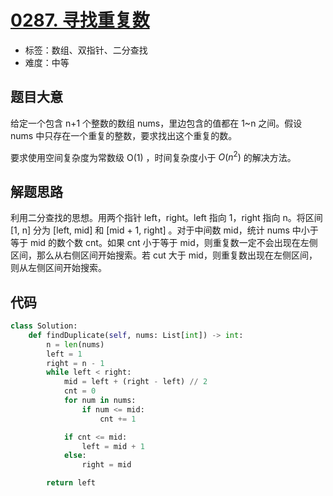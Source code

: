 # [0287. 寻找重复数](https://leetcode-cn.com/problems/find-the-duplicate-number/)

- 标签：数组、双指针、二分查找
- 难度：中等

## 题目大意

给定一个包含 n+1 个整数的数组 nums，里边包含的值都在 1~n 之间。假设 nums 中只存在一个重复的整数，要求找出这个重复的数。

要求使用空间复杂度为常数级 O(1) ，时间复杂度小于 $O(n^2)$ 的解决方法。

## 解题思路

利用二分查找的思想。用两个指针 left，right。left 指向 1，right 指向 n。将区间 [1, n] 分为 [left, mid] 和 [mid + 1, right] 。对于中间数 mid，统计 nums 中小于等于 mid 的数个数 cnt。如果 cnt 小于等于 mid，则重复数一定不会出现在左侧区间，那么从右侧区间开始搜索。若 cut 大于 mid，则重复数出现在左侧区间，则从左侧区间开始搜索。

## 代码

```Python
class Solution:
    def findDuplicate(self, nums: List[int]) -> int:
        n = len(nums)
        left = 1
        right = n - 1
        while left < right:
            mid = left + (right - left) // 2
            cnt = 0
            for num in nums:
                if num <= mid:
                    cnt += 1

            if cnt <= mid:
                left = mid + 1
            else:
                right = mid

        return left
```

